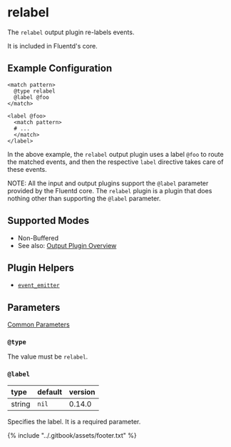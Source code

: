 # relabel

The `relabel` output plugin re-labels events.

It is included in Fluentd's core.

## Example Configuration

```text
<match pattern>
  @type relabel
  @label @foo
</match>

<label @foo>
  <match pattern>
  # ...
  </match>
</label>
```

In the above example, the `relabel` output plugin uses a label `@foo` to route the matched events, and then the respective `label` directive takes care of these events.

NOTE: All the input and output plugins support the `@label` parameter provided by the Fluentd core. The `relabel` plugin is a plugin that does nothing other than supporting the `@label` parameter.

## Supported Modes

* Non-Buffered
* See also: [Output Plugin Overview](./)

## Plugin Helpers

* [`event_emitter`](../plugin-helper-overview/api-plugin-helper-event_emitter.md)

## Parameters

[Common Parameters](../configuration/plugin-common-parameters.md)

### `@type`

The value must be `relabel`.

### `@label`

| type | default | version |
| :--- | :--- | :--- |
| string | `nil` | 0.14.0 |

Specifies the label. It is a required parameter.

{% include "../.gitbook/assets/footer.txt" %}
